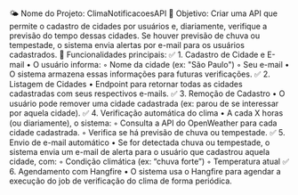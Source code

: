 🌤️ Nome do Projeto: ClimaNotificacoesAPI
🎯 Objetivo:
Criar uma API que permite o cadastro de cidades por usuários e, diariamente, verifique a previsão do tempo dessas cidades. Se houver previsão de chuva ou tempestade, o sistema envia alertas por e-mail para os usuários cadastrados.
🧩 Funcionalidades principais:
✅ 1. Cadastro de Cidade e E-mail
• O usuário informa:
    ◦ Nome da cidade (ex: "São Paulo")
    ◦ Seu e-mail
• O sistema armazena essas informações para futuras verificações.
✅ 2. Listagem de Cidades
• Endpoint para retornar todas as cidades cadastradas com seus respectivos e-mails.
✅ 3. Remoção de Cadastro
• O usuário pode remover uma cidade cadastrada (ex: parou de se interessar por aquela cidade).
✅ 4. Verificação automática do clima
• A cada X horas (ou diariamente), o sistema:
    ◦ Consulta a API do OpenWeather para cada cidade cadastrada.
    ◦ Verifica se há previsão de chuva ou tempestade.
✅ 5. Envio de e-mail automático
• Se for detectada chuva ou tempestade, o sistema envia um e-mail de alerta para o usuário que cadastrou aquela cidade, com:
    ◦ Condição climática (ex: “chuva forte”)
    ◦ Temperatura atual
✅ 6. Agendamento com Hangfire
• O sistema usa o Hangfire para agendar a execução do job de verificação do clima de forma periódica.